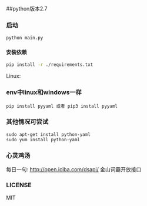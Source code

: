 

##python版本2.7

###  启动
```bash
python main.py
```


#### 安装依赖
```bash
pip install -r ./requirements.txt
```
  Linux:
  ### env中linux和windows一样
    pip install pyyaml 或者 pip3 install pyyaml

  ### 其他情况可尝试
    sudo apt-get install python-yaml
    sudo yum install python-yaml




### 心灵鸡汤
每日一句: http://open.iciba.com/dsapi/  金山词霸开放接口


### LICENSE

MIT




